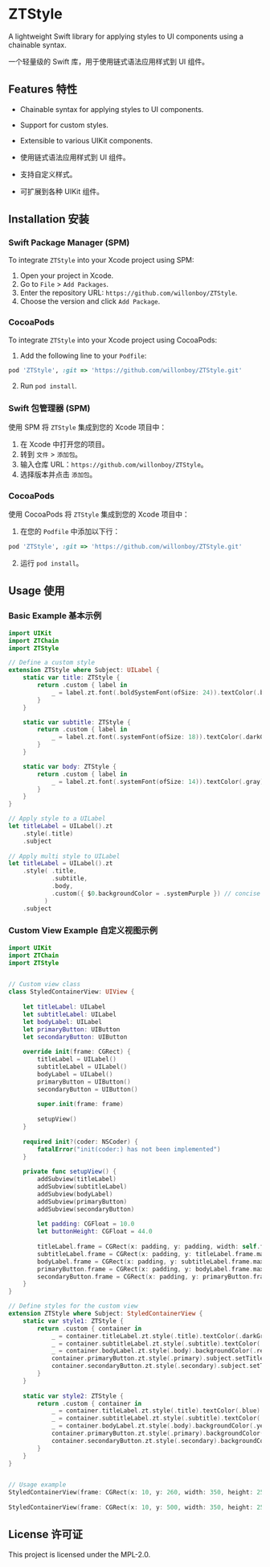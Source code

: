 # ZTStyle

A lightweight Swift library for applying styles to UI components using a chainable syntax.

一个轻量级的 Swift 库，用于使用链式语法应用样式到 UI 组件。

## Features 特性

- Chainable syntax for applying styles to UI components.
- Support for custom styles.
- Extensible to various UIKit components.

- 使用链式语法应用样式到 UI 组件。
- 支持自定义样式。
- 可扩展到各种 UIKit 组件。

## Installation 安装

### Swift Package Manager (SPM)

To integrate `ZTStyle` into your Xcode project using SPM:

1. Open your project in Xcode.
2. Go to `File` > `Add Packages`.
3. Enter the repository URL: `https://github.com/willonboy/ZTStyle`.
4. Choose the version and click `Add Package`.

### CocoaPods

To integrate `ZTStyle` into your Xcode project using CocoaPods:

1. Add the following line to your `Podfile`:

```ruby
pod 'ZTStyle', :git => 'https://github.com/willonboy/ZTStyle.git'
```

2. Run `pod install`.

### Swift 包管理器 (SPM)

使用 SPM 将 `ZTStyle` 集成到您的 Xcode 项目中：

1. 在 Xcode 中打开您的项目。
2. 转到 `文件` > `添加包`。
3. 输入仓库 URL：`https://github.com/willonboy/ZTStyle`。
4. 选择版本并点击 `添加包`。

### CocoaPods

使用 CocoaPods 将 `ZTStyle` 集成到您的 Xcode 项目中：

1. 在您的 `Podfile` 中添加以下行：

```ruby
pod 'ZTStyle', :git => 'https://github.com/willonboy/ZTStyle.git'
```

2. 运行 `pod install`。

## Usage 使用

### Basic Example 基本示例

```swift
import UIKit
import ZTChain
import ZTStyle

// Define a custom style
extension ZTStyle where Subject: UILabel {
    static var title: ZTStyle {
        return .custom { label in
            _ = label.zt.font(.boldSystemFont(ofSize: 24)).textColor(.black)
        }
    }

    static var subtitle: ZTStyle {
        return .custom { label in
            _ = label.zt.font(.systemFont(ofSize: 18)).textColor(.darkGray)
        }
    }

    static var body: ZTStyle {
        return .custom { label in
            _ = label.zt.font(.systemFont(ofSize: 14)).textColor(.gray)
        }
    }
}

// Apply style to a UILabel
let titleLabel = UILabel().zt
    .style(.title)
    .subject
    
// Apply multi style to UILabel
let titleLabel = UILabel().zt
    .style( .title, 
            .subtitle, 
            .body,
            .custom({ $0.backgroundColor = .systemPurple }) // concise and convenient approach.
          )
    .subject
```


### Custom View Example 自定义视图示例

```swift
import UIKit
import ZTChain
import ZTStyle


// Custom view class
class StyledContainerView: UIView {
    
    let titleLabel: UILabel
    let subtitleLabel: UILabel
    let bodyLabel: UILabel
    let primaryButton: UIButton
    let secondaryButton: UIButton
    
    override init(frame: CGRect) {
        titleLabel = UILabel()
        subtitleLabel = UILabel()
        bodyLabel = UILabel()
        primaryButton = UIButton()
        secondaryButton = UIButton()
        
        super.init(frame: frame)
        
        setupView()
    }
    
    required init?(coder: NSCoder) {
        fatalError("init(coder:) has not been implemented")
    }
    
    private func setupView() {
        addSubview(titleLabel)
        addSubview(subtitleLabel)
        addSubview(bodyLabel)
        addSubview(primaryButton)
        addSubview(secondaryButton)
        
        let padding: CGFloat = 10.0
        let buttonHeight: CGFloat = 44.0
        
        titleLabel.frame = CGRect(x: padding, y: padding, width: self.frame.width - 2 * padding, height: 30)
        subtitleLabel.frame = CGRect(x: padding, y: titleLabel.frame.maxY + padding, width: self.frame.width - 2 * padding, height: 25)
        bodyLabel.frame = CGRect(x: padding, y: subtitleLabel.frame.maxY + padding, width: self.frame.width - 2 * padding, height: 20)
        primaryButton.frame = CGRect(x: padding, y: bodyLabel.frame.maxY + padding, width: self.frame.width - 2 * padding, height: buttonHeight)
        secondaryButton.frame = CGRect(x: padding, y: primaryButton.frame.maxY + padding, width: self.frame.width - 2 * padding, height: buttonHeight)
    }
}

// Define styles for the custom view
extension ZTStyle where Subject: StyledContainerView {
    static var style1: ZTStyle {
        return .custom { container in
            _ = container.titleLabel.zt.style(.title).textColor(.darkGray).text("container.style1.titleLabel")
            _ = container.subtitleLabel.zt.style(.subtitle).textColor(.black).text("container.style1.subtitleLabel")
            _ = container.bodyLabel.zt.style(.body).backgroundColor(.red).text("container.style1.bodyLabel")
            container.primaryButton.zt.style(.primary).subject.setTitle("container.style1.primaryButton", for: .normal)
            container.secondaryButton.zt.style(.secondary).subject.setTitle("container.style1.secondaryButton", for: .normal)
        }
    }
    
    static var style2: ZTStyle {
        return .custom { container in
            _ = container.titleLabel.zt.style(.title).textColor(.blue).text("container.style2.titleLabel")
            _ = container.subtitleLabel.zt.style(.subtitle).textColor(.green).text("container.style2.subtitleLabel")
            _ = container.bodyLabel.zt.style(.body).backgroundColor(.yellow).text("container.style2.bodyLabel")
            container.primaryButton.zt.style(.primary).backgroundColor(.systemRed).subject.setTitle("container.style2.primaryButton", for: .normal)
            container.secondaryButton.zt.style(.secondary).backgroundColor(.systemOrange).subject.setTitle("container.style2.secondaryButton", for: .normal)
        }
    }
}


// Usage example
StyledContainerView(frame: CGRect(x: 10, y: 260, width: 350, height: 250)).zt.style(.style1).subject.addTo(view)
    
StyledContainerView(frame: CGRect(x: 10, y: 500, width: 350, height: 250)).zt.style(.style2).subject.addTo(view)

```

## License 许可证

This project is licensed under the MPL-2.0.
